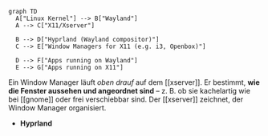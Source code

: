 
```mermaid
graph TD
  A["Linux Kernel"] --> B["Wayland"]
  A --> C["X11/Xserver"]

  B --> D["Hyprland (Wayland compositor)"]
  C --> E["Window Managers for X11 (e.g. i3, Openbox)"]

  D --> F["Apps running on Wayland"]
  E --> G["Apps running on X11"]
```


   
Ein Window Manager läuft _oben drauf_ auf dem [[xserver]]. Er bestimmt, **wie die Fenster aussehen und angeordnet sind** – z. B. ob sie kachelartig wie bei [[gnome]] oder frei verschiebbar sind. Der [[xserver]] zeichnet, der Window Manager organisiert.


- **Hyprland**  